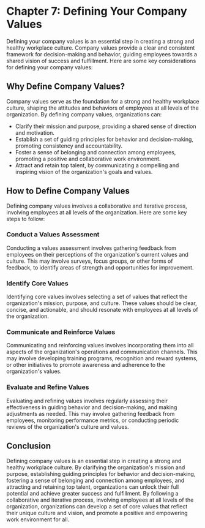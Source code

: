 # Chapter 7: Defining Your Company Values

Defining your company values is an essential step in creating a strong and healthy workplace culture. Company values provide a clear and consistent framework for decision-making and behavior, guiding employees towards a shared vision of success and fulfillment. Here are some key considerations for defining your company values:

Why Define Company Values?
--------------------------

Company values serve as the foundation for a strong and healthy workplace culture, shaping the attitudes and behaviors of employees at all levels of the organization. By defining company values, organizations can:

- Clarify their mission and purpose, providing a shared sense of direction and motivation.
- Establish a set of guiding principles for behavior and decision-making, promoting consistency and accountability.
- Foster a sense of belonging and connection among employees, promoting a positive and collaborative work environment.
- Attract and retain top talent, by communicating a compelling and inspiring vision of the organization's goals and values.

How to Define Company Values
----------------------------

Defining company values involves a collaborative and iterative process, involving employees at all levels of the organization. Here are some key steps to follow:

### Conduct a Values Assessment

Conducting a values assessment involves gathering feedback from employees on their perceptions of the organization's current values and culture. This may involve surveys, focus groups, or other forms of feedback, to identify areas of strength and opportunities for improvement.

### Identify Core Values

Identifying core values involves selecting a set of values that reflect the organization's mission, purpose, and culture. These values should be clear, concise, and actionable, and should resonate with employees at all levels of the organization.

### Communicate and Reinforce Values

Communicating and reinforcing values involves incorporating them into all aspects of the organization's operations and communication channels. This may involve developing training programs, recognition and reward systems, or other initiatives to promote awareness and adherence to the organization's values.

### Evaluate and Refine Values

Evaluating and refining values involves regularly assessing their effectiveness in guiding behavior and decision-making, and making adjustments as needed. This may involve gathering feedback from employees, monitoring performance metrics, or conducting periodic reviews of the organization's culture and values.

Conclusion
----------

Defining company values is an essential step in creating a strong and healthy workplace culture. By clarifying the organization's mission and purpose, establishing guiding principles for behavior and decision-making, fostering a sense of belonging and connection among employees, and attracting and retaining top talent, organizations can unlock their full potential and achieve greater success and fulfillment. By following a collaborative and iterative process, involving employees at all levels of the organization, organizations can develop a set of core values that reflect their unique culture and vision, and promote a positive and empowering work environment for all.
